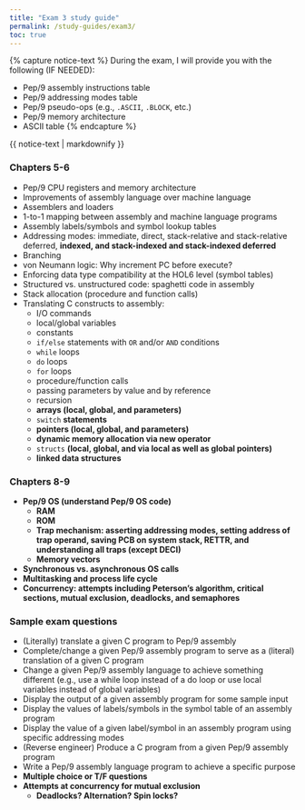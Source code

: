 ```yaml
---
title: "Exam 3 study guide"
permalink: /study-guides/exam3/
toc: true
---
```


{% capture notice-text %}
During the exam, I will provide you with the following (IF NEEDED):
* Pep/9 assembly instructions table
* Pep/9 addressing modes table
* Pep/9 pseudo-ops (e.g., `.ASCII`, `.BLOCK`, etc.)
* Pep/9 memory architecture
* ASCII table
{% endcapture %}

<div class="notice--info">
  {{ notice-text | markdownify }}
</div>

### Chapters 5-6
* Pep/9 CPU registers and memory architecture
* Improvements of assembly language over machine language
* Assemblers and loaders
* 1-to-1 mapping between assembly and machine language programs
* Assembly labels/symbols and symbol lookup tables
* Addressing modes: immediate, direct, stack-relative and stack-relative
  deferred, **indexed, and stack-indexed and stack-indexed deferred**
* Branching
* von Neumann logic: Why increment PC before execute?
* Enforcing data type compatibility at the HOL6 level (symbol tables)
* Structured vs. unstructured code: spaghetti code in assembly
* Stack allocation (procedure and function calls)
* Translating C constructs to assembly:
  * I/O commands
  * local/global variables
  * constants
  * `if/else` statements with `OR` and/or `AND` conditions
  * `while` loops
  * `do` loops
  * `for` loops
  * procedure/function calls
  * passing parameters by value and by reference
  * recursion
  * **arrays (local, global, and parameters)**
  * `switch` **statements**
  * **pointers (local, global, and parameters)**
  * **dynamic memory allocation via new operator**
  * `structs` **(local, global, and via local as well as global pointers)**
  * **linked data structures**

### Chapters 8-9
* **Pep/9 OS (understand Pep/9 OS code)**
  * **RAM**
  * **ROM**
  * **Trap mechanism: asserting addressing modes, setting address of trap
    operand, saving PCB on system stack, RETTR, and understanding all traps
    (except DECI)**
  * **Memory vectors**
* **Synchronous vs. asynchronous OS calls**
* **Multitasking and process life cycle**
* **Concurrency: attempts including Peterson’s algorithm, critical sections,
  mutual exclusion, deadlocks, and semaphores**

### Sample exam questions
* (Literally) translate a given C program to Pep/9 assembly
* Complete/change a given Pep/9 assembly program to serve as a (literal)
  translation of a given C program
* Change a given Pep/9 assembly language to achieve something different (e.g.,
  use a while loop instead of a do loop or use local variables instead of global
  variables)
* Display the output of a given assembly program for some sample input
* Display the values of labels/symbols in the symbol table of an assembly
  program
* Display the value of a given label/symbol in an assembly program using
  specific addressing modes
* (Reverse engineer) Produce a C program from a given Pep/9 assembly program
* Write a Pep/9 assembly language program to achieve a specific purpose
* **Multiple choice or T/F questions**
* **Attempts at concurrency for mutual exclusion**
  * **Deadlocks? Alternation? Spin locks?**
